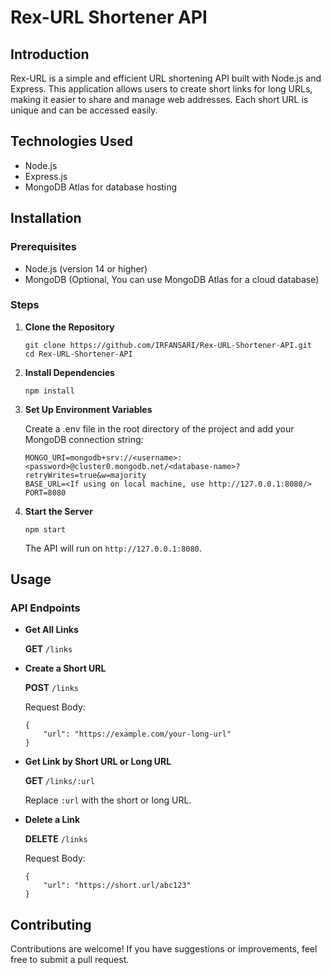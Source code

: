 # Rex-URL Shortener API

## Introduction

Rex-URL is a simple and efficient URL shortening API built with Node.js and Express. This application allows users to create short links for long URLs, making it easier to share and manage web addresses. Each short URL is unique and can be accessed easily.

## Technologies Used

- Node.js
- Express.js
- MongoDB Atlas for database hosting

## Installation

### Prerequisites

- Node.js (version 14 or higher)
- MongoDB (Optional, You can use MongoDB Atlas for a cloud database)

### Steps

1. **Clone the Repository**

   ```
   git clone https://github.com/IRFANSARI/Rex-URL-Shortener-API.git  
   cd Rex-URL-Shortener-API
   ```
   
2. **Install Dependencies**
   ```
   npm install
   ```
   
4. **Set Up Environment Variables**

   Create a .env file in the root directory of the project and add your MongoDB connection string:
   ```
   MONGO_URI=mongodb+srv://<username>:<password>@cluster0.mongodb.net/<database-name>?retryWrites=true&w=majority
   BASE_URL=<If using on local machine, use http://127.0.0.1:8080/>
   PORT=8080
   ```
   
6. **Start the Server**
   ```
   npm start
   ```
   The API will run on `http://127.0.0.1:8080`.

## Usage

### API Endpoints

- **Get All Links**
  
  **GET** `/links`
  
- **Create a Short URL**
  
  **POST** `/links`
  
  Request Body:
  ```
  {
      "url": "https://example.com/your-long-url"
  }
  ```

- **Get Link by Short URL or Long URL**
  
  **GET** `/links/:url`
  
  Replace `:url` with the short or long URL.

- **Delete a Link**
  
  **DELETE** `/links`
  
  Request Body:
  ```
  {
      "url": "https://short.url/abc123"
  }
  ```

## Contributing

Contributions are welcome! If you have suggestions or improvements, feel free to submit a pull request.
